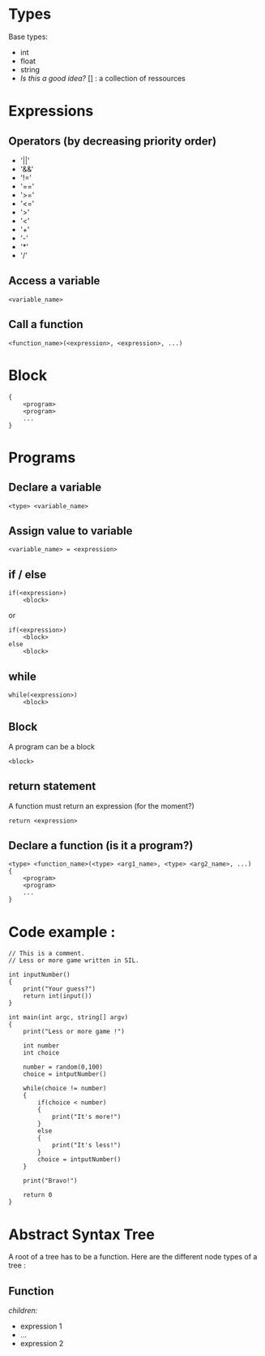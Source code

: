 # Types

Base types:

- int
- float
- string
- *Is this a good idea?* [] : a collection of ressources

# Expressions

## Operators (by decreasing priority order)

- '||'
- '&&'
- '!='
- '=='
- '>='
- '<='
- '>'
- '<'
- '+'
- '-'
- '*' 
- '/'

## Access a variable

	<variable_name>

## Call a function

	<function_name>(<expression>, <expression>, ...)

# Block

	{
		<program>
		<program>
		...
	}

# Programs


## Declare a variable

	<type> <variable_name>

## Assign value to variable

	<variable_name> = <expression>

## if / else

	if(<expression>)
		<block>

or

	if(<expression>)
		<block>
	else
		<block>

## while

	while(<expression>)
		<block>

## Block

A program can be a block

	<block>

## return statement

A function must return an expression (for the moment?)

	return <expression>

## Declare a function (is it a program?)

	<type> <function_name>(<type> <arg1_name>, <type> <arg2_name>, ...)
	{
		<program>
		<program>
		...
	}

# Code example :

	// This is a comment. 
	// Less or more game written in SIL.

	int inputNumber()
	{
		print("Your guess?")
		return int(input())
	} 

	int main(int argc, string[] argv)
	{
		print("Less or more game !")

		int number
		int choice

		number = random(0,100)
		choice = intputNumber()

		while(choice != number)
		{
			if(choice < number)
			{
				print("It's more!")
			}
			else
			{
				print("It's less!")
			}
			choice = intputNumber()
		}
		
		print("Bravo!")
		
		return 0
	}

# Abstract Syntax Tree

A root of a tree has to be a function.
Here are the different node types of a tree :

## Function 

_children:_

- expression 1
- ...
- expression 2

##


    
